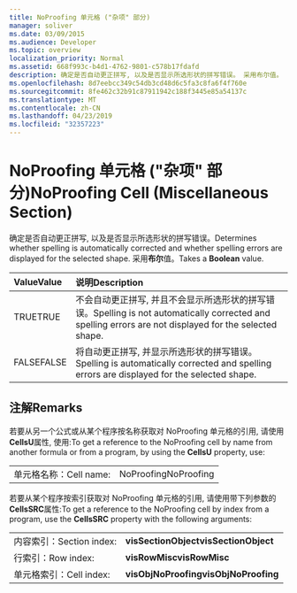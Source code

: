 ```yaml
---
title: NoProofing 单元格 ("杂项" 部分)
manager: soliver
ms.date: 03/09/2015
ms.audience: Developer
ms.topic: overview
localization_priority: Normal
ms.assetid: 668f993c-b4d1-4762-9801-c578b17fdafd
description: 确定是否自动更正拼写, 以及是否显示所选形状的拼写错误。 采用布尔值。
ms.openlocfilehash: 8d7eebcc349c54db3cd48d6c5fa3c8fa6f4f760e
ms.sourcegitcommit: 8fe462c32b91c87911942c188f3445e85a54137c
ms.translationtype: MT
ms.contentlocale: zh-CN
ms.lasthandoff: 04/23/2019
ms.locfileid: "32357223"
---
```

# <a name="noproofing-cell-miscellaneous-section"></a><span data-ttu-id="b0269-104">NoProofing 单元格 ("杂项" 部分)</span><span class="sxs-lookup"><span data-stu-id="b0269-104">NoProofing Cell (Miscellaneous Section)</span></span>

<span data-ttu-id="b0269-105">确定是否自动更正拼写, 以及是否显示所选形状的拼写错误。</span><span class="sxs-lookup"><span data-stu-id="b0269-105">Determines whether spelling is automatically corrected and whether spelling errors are displayed for the selected shape.</span></span> <span data-ttu-id="b0269-106">采用**布尔**值。</span><span class="sxs-lookup"><span data-stu-id="b0269-106">Takes a **Boolean** value.</span></span> 
  
|<span data-ttu-id="b0269-107">**Value**</span><span class="sxs-lookup"><span data-stu-id="b0269-107">**Value**</span></span>|<span data-ttu-id="b0269-108">**说明**</span><span class="sxs-lookup"><span data-stu-id="b0269-108">**Description**</span></span>|
|:-----|:-----|
|<span data-ttu-id="b0269-109">TRUE</span><span class="sxs-lookup"><span data-stu-id="b0269-109">TRUE</span></span>  <br/> |<span data-ttu-id="b0269-110">不会自动更正拼写, 并且不会显示所选形状的拼写错误。</span><span class="sxs-lookup"><span data-stu-id="b0269-110">Spelling is not automatically corrected and spelling errors are not displayed for the selected shape.</span></span>  <br/> |
|<span data-ttu-id="b0269-111">FALSE</span><span class="sxs-lookup"><span data-stu-id="b0269-111">FALSE</span></span>  <br/> |<span data-ttu-id="b0269-112">将自动更正拼写, 并显示所选形状的拼写错误。</span><span class="sxs-lookup"><span data-stu-id="b0269-112">Spelling is automatically corrected and spelling errors are displayed for the selected shape.</span></span>  <br/> |
   
## <a name="remarks"></a><span data-ttu-id="b0269-113">注解</span><span class="sxs-lookup"><span data-stu-id="b0269-113">Remarks</span></span>

<span data-ttu-id="b0269-114">若要从另一个公式或从某个程序按名称获取对 NoProofing 单元格的引用, 请使用**CellsU**属性, 使用:</span><span class="sxs-lookup"><span data-stu-id="b0269-114">To get a reference to the NoProofing cell by name from another formula or from a program, by using the **CellsU** property, use:</span></span> 
  
|||
|:-----|:-----|
|<span data-ttu-id="b0269-115">单元格名称：</span><span class="sxs-lookup"><span data-stu-id="b0269-115">Cell name:</span></span>  <br/> |<span data-ttu-id="b0269-116">NoProofing</span><span class="sxs-lookup"><span data-stu-id="b0269-116">NoProofing</span></span>  <br/> |
   
<span data-ttu-id="b0269-117">若要从某个程序按索引获取对 NoProofing 单元格的引用, 请使用带下列参数的**CellsSRC**属性:</span><span class="sxs-lookup"><span data-stu-id="b0269-117">To get a reference to the NoProofing cell by index from a program, use the **CellsSRC** property with the following arguments:</span></span> 
  
|||
|:-----|:-----|
|<span data-ttu-id="b0269-118">内容索引：</span><span class="sxs-lookup"><span data-stu-id="b0269-118">Section index:</span></span>  <br/> |<span data-ttu-id="b0269-119">**visSectionObject**</span><span class="sxs-lookup"><span data-stu-id="b0269-119">**visSectionObject**</span></span> <br/> |
|<span data-ttu-id="b0269-120">行索引：</span><span class="sxs-lookup"><span data-stu-id="b0269-120">Row index:</span></span>  <br/> |<span data-ttu-id="b0269-121">**visRowMisc**</span><span class="sxs-lookup"><span data-stu-id="b0269-121">**visRowMisc**</span></span> <br/> |
|<span data-ttu-id="b0269-122">单元格索引：</span><span class="sxs-lookup"><span data-stu-id="b0269-122">Cell index:</span></span>  <br/> |<span data-ttu-id="b0269-123">**visObjNoProofing**</span><span class="sxs-lookup"><span data-stu-id="b0269-123">**visObjNoProofing**</span></span> <br/> |
   

